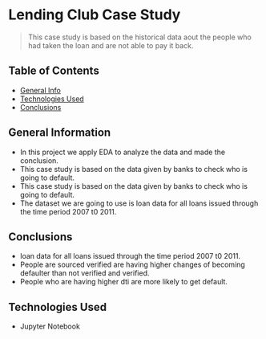 # Lending Club Case Study
> This case study is based on the historical data aout the people who had taken the loan and are not able to pay it back.


## Table of Contents
* [General Info](#general-information)
* [Technologies Used](#technologies-used)
* [Conclusions](#conclusions)


<!-- You can include any other section that is pertinent to your problem -->

## General Information
- In this project we apply EDA to analyze the data and made the conclusion.
- This case study is based on the data given by banks to check who is going to default.
- This case study is based on the data given by banks to check who is going to default.
- The dataset we are going to use is loan data for all loans issued through the time period 2007 t0 2011.

<!-- You don't have to answer all the questions - just the ones relevant to your project. -->

## Conclusions
- loan data for all loans issued through the time period 2007 t0 2011.
- People are sourced verified are having higher changes of becoming defaulter than not 
  verified and verified.
- People who are having higher dti are more likely to get default.


<!-- You don't have to answer all the questions - just the ones relevant to your project. -->


## Technologies Used
- Jupyter Notebook


<!-- As the libraries versions keep on changing, it is recommended to mention the version of library used in this project -->




